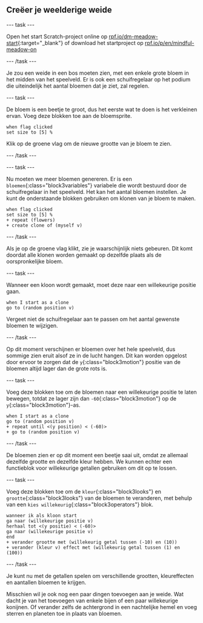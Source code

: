## Creëer je weelderige weide

--- task ---

Open het start Scratch-project online op [rpf.io/dm-meadow-start](https://rpf.io/dm-meadow-start){:target="_blank"} of download het startproject op [rpf.io/p/en/mindful-meadow-on](https://rpf.io/p/en/mindful-meadow-go)

--- /task ---

Je zou een weide in een bos moeten zien, met een enkele grote bloem in het midden van het speelveld. Er is ook een schuifregelaar op het podium die uiteindelijk het aantal bloemen dat je ziet, zal regelen.

--- task ---

De bloem is een beetje te groot, dus het eerste wat te doen is het verkleinen ervan. Voeg deze blokken toe aan de bloemsprite.

```blocks3
when flag clicked
set size to [5] %
```

Klik op de groene vlag om de nieuwe grootte van je bloem te zien.

--- /task ---

--- task ---

Nu moeten we meer bloemen genereren. Er is een `bloemen`{:class="block3variables"} variabele die wordt bestuurd door de schuifregelaar in het speelveld. Het kan het aantal bloemen instellen. Je kunt de onderstaande blokken gebruiken om klonen van je bloem te maken.

```blocks3
when flag clicked
set size to [5] %
+ repeat (flowers)
+ create clone of (myself v)
```

--- /task ---

Als je op de groene vlag klikt, zie je waarschijnlijk niets gebeuren. Dit komt doordat alle klonen worden gemaakt op dezelfde plaats als de oorspronkelijke bloem.

--- task ---

Wanneer een kloon wordt gemaakt, moet deze naar een willekeurige positie gaan.

```blocks3
when I start as a clone
go to (random position v)
```

Vergeet niet de schuifregelaar aan te passen om het aantal gewenste bloemen te wijzigen.

--- /task ---

Op dit moment verschijnen er bloemen over het hele speelveld, dus sommige zien eruit alsof ze in de lucht hangen. Dit kan worden opgelost door ervoor te zorgen dat de `y`{:class="block3motion"} positie van de bloemen altijd lager dan de grote rots is.

--- task ---

Voeg deze blokken toe om de bloemen naar een willekeurige positie te laten bewegen, totdat ze lager zijn dan `-60`{:class="block3motion"} op de `y`{:class="block3motion"}-as.

```blocks3
when I start as a clone
go to (random position v)
+ repeat until <(y position) < (-60)>
+ go to (random position v)
```

--- /task ---

De bloemen zien er op dit moment een beetje saai uit, omdat ze allemaal dezelfde grootte en dezelfde kleur hebben. We kunnen echter een functieblok voor willekeurige getallen gebruiken om dit op te lossen.

--- task ---

Voeg deze blokken toe om de `kleur`{:class="block3looks"} en `grootte`{:class="block3looks"} van de bloemen te veranderen, met behulp van een `kies willekeurig`{:class="block3operators"} blok.

```blocks3
wanneer ik als kloon start
ga naar (willekeurige positie v)
herhaal tot <(y positie) < (-60)>
ga naar (willekeurige positie v)
end
+ verander grootte met (willekeurig getal tussen (-10) en (10))
+ verander (kleur v) effect met (willekeurig getal tussen (1) en (100))
```

--- /task ---

Je kunt nu met de getallen spelen om verschillende grootten, kleureffecten en aantallen bloemen te krijgen.

Misschien wil je ook nog een paar dingen toevoegen aan je weide. Wat dacht je van het toevoegen van enkele bijen of een paar willekeurige konijnen. Of verander zelfs de achtergrond in een nachtelijke hemel en voeg sterren en planeten toe in plaats van bloemen.





